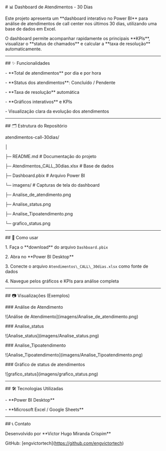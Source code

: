 \# 📊 Dashboard de Atendimentos - 30 Dias



Este projeto apresenta um \*\*dashboard interativo no Power BI\*\* para análise de atendimentos de call center nos últimos 30 dias, utilizando uma base de dados em Excel.  



O dashboard permite acompanhar rapidamente os principais \*\*KPIs\*\*, visualizar o \*\*status de chamados\*\* e calcular a \*\*taxa de resolução\*\* automaticamente.



---



\## ✨ Funcionalidades



\- \*\*Total de atendimentos\*\* por dia e por hora  

\- \*\*Status dos atendimentos\*\*: Concluído / Pendente  

\- \*\*Taxa de resolução\*\* automática  

\- \*\*Gráficos interativos\*\* e KPIs  

\- Visualização clara da evolução dos atendimentos  



---



\## 🗂 Estrutura do Repositório



atendimentos-call-30dias/

│

├─ README.md # Documentação do projeto

├─ Atendimentos\_CALL\_30dias.xlsx # Base de dados

├─ Dashboard.pbix # Arquivo Power BI

└─ imagens/ # Capturas de tela do dashboard

├─ Analise\_de\_atendimento.png

├─ Analise\_status.png

├─ Analise\_Tipoatendimento.png

└─ grafico\_status.png



---



\## 🚀 Como usar



1\. Faça o \*\*download\*\* do arquivo `Dashboard.pbix`  

2\. Abra no \*\*Power BI Desktop\*\*  

3\. Conecte o arquivo `Atendimentos\_CALL\_30dias.xlsx` como fonte de dados  

4\. Navegue pelos gráficos e KPIs para análise completa  



---



\## 📷 Visualizações (Exemplos)



\### Análise de Atendimento

!\[Análise de Atendimento](imagens/Analise\_de\_atendimento.png)



\### Analise\_status

!\[Analise\_status](imagens/Analise\_status.png)



\### Analise\_Tipoatendimento

!\[Analise\_Tipoatendimento](imagens/Analise\_Tipoatendimento.png)



\### Gráfico de status de atendimentos

!\[grafico\_status](imagens/grafico\_status.png)



---



\## 🛠 Tecnologias Utilizadas



\- \*\*Power BI Desktop\*\*  

\- \*\*Microsoft Excel / Google Sheets\*\*  



---



\## 📞 Contato



Desenvolvido por \*\*Victor Hugo Miranda Crispim\*\*  

GitHub: \[engvictortech](https://github.com/engvictortech)



